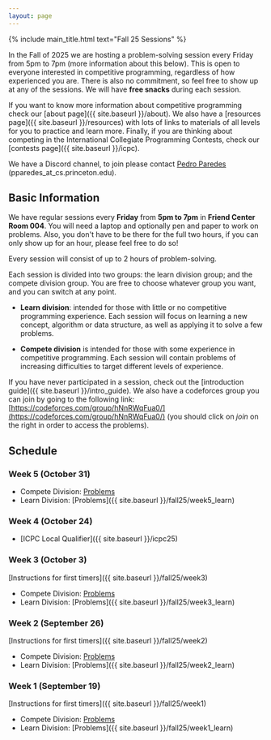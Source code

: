 ```yaml
---
layout: page
---
```


{% include main_title.html text="Fall 25 Sessions" %}

In the Fall of 2025 we are hosting a problem-solving session every Friday from
5pm to 7pm (more information about this below). This is open to everyone
interested in competitive programming, regardless of how experienced you are.
There is also no commitment, so feel free to show up at any of the sessions. We
will have **free snacks** during each session.

If you want to know more information about competitive programming
check our [about page]({{ site.baseurl }}/about). We also have a
[resources page]({{ site.baseurl }}/resources) with lots of links to
materials of all levels for you to practice and learn more. Finally,
if you are thinking about competing in the International Collegiate
Programming Contests, check our [contests
page]({{ site.baseurl }}/icpc).

We have a <i class="bi bi-discord"></i> Discord channel, to join please
contact [Pedro Paredes](https://www.cs.princeton.edu/~pparedes/)
(pparedes_at_cs.princeton.edu).

## Basic Information

We have regular sessions every **Friday** from **5pm to 7pm** in
**Friend Center Room 004**. You will need a laptop and optionally pen
and paper to work on problems. Also, you don't have to be there for
the full two hours, if you can only show up for an hour,
please feel free to do so!

Every session will consist of up to 2 hours of problem-solving.

Each session is divided into two groups: the learn division group; and
the compete division group. You are free to choose whatever group you
want, and you can switch at any point.

 * **Learn division**: intended for those with little or no
   competitive programming experience. Each session will focus on
   learning a new concept, algorithm or data structure, as well as
   applying it to solve a few problems.

 * **Compete division** is intended for those with some experience in
     competitive programming. Each session will contain problems of increasing
     difficulties to target different levels of experience.

If you have never participated in a session, check out the
[introduction guide]({{ site.baseurl }}/intro_guide). We also have a
codeforces group you can join by going to the following link:
[https://codeforces.com/group/hNnRWqFua0/](https://codeforces.com/group/hNnRWqFua0/)
(you should click on *join* on the right in order to access the
problems).

## Schedule

### Week 5 (October 31)

 * Compete Division: [Problems](https://codeforces.com/group/hNnRWqFua0/contest/647435)
 * Learn Division: [Problems]({{ site.baseurl }}/fall25/week5_learn)

### Week 4 (October 24)
 * [ICPC Local Qualifier]({{ site.baseurl }}/icpc25)

### Week 3 (October 3)

[Instructions for first timers]({{ site.baseurl }}/fall25/week3)

 * Compete Division: [Problems](https://codeforces.com/group/hNnRWqFua0/contest/640141)
 * Learn Division: [Problems]({{ site.baseurl }}/fall25/week3_learn)

### Week 2 (September 26)

[Instructions for first timers]({{ site.baseurl }}/fall25/week2)

 * Compete Division: [Problems](https://codeforces.com/group/hNnRWqFua0/contest/637840)
 * Learn Division: [Problems]({{ site.baseurl }}/fall25/week2_learn)

### Week 1 (September 19)

[Instructions for first timers]({{ site.baseurl }}/fall25/week1)

 * Compete Division: [Problems](https://codeforces.com/group/hNnRWqFua0/contest/636272)
 * Learn Division: [Problems]({{ site.baseurl }}/fall25/week1_learn)